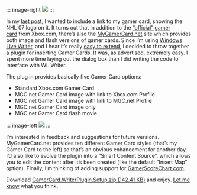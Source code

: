 ::: image-right
![](http://image.devhawk.net/blog-content/20060915-gamer-card-plugin-for-wl-writer/GamerCardPluginScreenShot.jpg) 
:::

In my [last post](http://devhawk.net/2006/09/15/hawkeye-on-nhl-07/), I
wanted to include a link to my gamer card, showing the NHL 07 logo on
it. It turns out that in addition to the [“official” gamer
card](http://www.xbox.com/en-US/MyXbox/embedgamercard.htm) from
Xbox.com, there’s also the
[MyGamerCard.net](http://www.mygamercard.net/) site which provides both
image and flash versions of gamer cards. Since I’m using [Windows Live
Writer](http://ideas.live.com/programpage.aspx?versionid=4372c8c2-b76f-4d44-aea1-9835b61d8dc1),
and I hear it’s really [easy to
extend](http://dev.live.com/blogs/devlive/archive/2006/08/14/44.aspx), I
decided to throw together a plugin for inserting Gamer Cards. It was, as
advertised, extremely easy. I spent more time laying out the dialog box
than I did writing the code to interface with WL Writer.

The plug in provides basically five Gamer Card options:

-   Standard Xbox.com Gamer Card
-   MGC.net Gamer Card image with link to Xbox.com Profile
-   MGC.net Gamer Card image with link to MGC.net Profile
-   MGC.net Gamer Card image only
-   MGC.net Gamer Card flash movie

::: image-left
[![](http://image.devhawk.net/blog-content/20060915-gamer-card-plugin-for-wl-writer/RayTracer.png)](http://profile.mygamercard.net/RayTracer)
:::

I’m interested in feedback and suggestions for future versions.
MyGamerCard.net provides ten different Gamer Card styles (that’s my
Gamer Card to the left) so that’s an obvious
enhancement for another day. I’d also like to evolve the plugin into a
“Smart Content Source”, which allows you to edit the content after it’s
been created (like the default “Insert Map” option). Finally, I’m
thinking of adding support for
[GamerScoreChart.com](http://gamerscorechart.com/).

Download [GamerCard.WriterPlugin.Setup.zip (142.41 KB)](http://cid-0d9bc809858885a4.office.live.com/self.aspx/DevHawk%20Content/BlogFiles/GamerCard.WriterPlugin.Setup.zip)
and enjoy. [Let me know](mailto:harry@devhawk.net) what you think.
